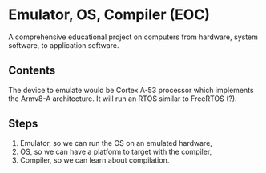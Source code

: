 # Emulator, OS, Compiler (EOC)

A comprehensive educational project on computers from hardware, system
software, to application software.

## Contents

The device to emulate would be Cortex A-53 processor which implements the
Armv8-A architecture. It will run an RTOS similar to FreeRTOS (?).

## Steps

1. Emulator, so we can run the OS on an emulated hardware,
2. OS, so we can have a platform to target with the compiler,
3. Compiler, so we can learn about compilation.
